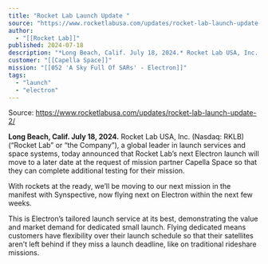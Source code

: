```yaml
---
title: "Rocket Lab Launch Update "
source: "https://www.rocketlabusa.com/updates/rocket-lab-launch-update-2/"
author:
  - "[[Rocket Lab]]"
published: 2024-07-18
description: "*Long Beach, Calif. July 18, 2024.* Rocket Lab USA, Inc. (Nasdaq: RKLB) (“Rocket Lab” or “the Company”), a global leader in launch services and space systems, today announced that Rocket Lab’s next Electron launch will move to a later date at the request of mission partner Capella Space so that they can complete additional testing for their mission."
customer: "[[Capella Space]]"
mission: "[[052 'A Sky Full Of SARs' - Electron]]"
tags:
  - "launch"
  - "electron"
---
```


Source: https://www.rocketlabusa.com/updates/rocket-lab-launch-update-2/

**Long Beach, Calif. July 18, 2024.** Rocket Lab USA, Inc. (Nasdaq: RKLB) (“Rocket Lab” or “the Company”), a global leader in launch services and space systems, today announced that Rocket Lab’s next Electron launch will move to a later date at the request of mission partner Capella Space so that they can complete additional testing for their mission.

With rockets at the ready, we’ll be moving to our next mission in the manifest with Synspective, now flying next on Electron within the next few weeks.

This is Electron’s tailored launch service at its best, demonstrating the value and market demand for dedicated small launch. Flying dedicated means customers have flexibility over their launch schedule so that their satellites aren’t left behind if they miss a launch deadline, like on traditional rideshare missions.
